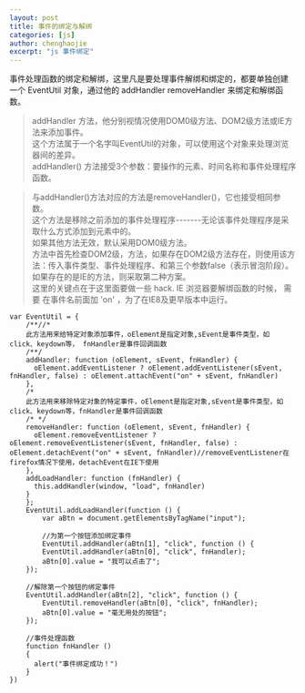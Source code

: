 ```yaml
---
layout: post
title: 事件的绑定与解绑
categories: [js]
author: chenghaojie
excerpt: "js 事件绑定"
---
```


事件处理函数的绑定和解绑，这里凡是要处理事件解绑和绑定的，都要单独创建 一个 EventUtil 对象，通过他的 addHandler removeHandler 来绑定和解绑函数。<br/>

>addHandler 方法，他分别视情况使用DOM0级方法、DOM2级方法或IE方法来添加事件。<br/>
这个方法属于一个名字叫EventUtil的对象，可以使用这个对象来处理浏览器间的差异。<br/>
addHandler() 方法接受3个参数：要操作的元素、时间名称和事件处理程序函数。<br/>

>与addHandler()方法对应的方法是removeHandler()，它也接受相同参数。<br/>
这个方法是移除之前添加的事件处理程序-------无论该事件处理程序是采取什么方式添加到元素中的。<br/>
如果其他方法无效，默认采用DOM0级方法。<br/>
方法中首先检查DOM2级，方法，如果存在DOM2级方法存在，则使用该方法：传入事件类型、事件处理程序、和第三个参数false（表示冒泡阶段）。如果存在的是IE的方法，则采取第二种方案。<br/>
这里的关键点在于这里面要做一些 hack. IE 浏览器要解绑函数的时候， 需要 在事件名前面加 'on' ，为了在IE8及更早版本中运行。<br/>

    var EventUtil = {
        /**//*
        此方法用来给特定对象添加事件，oElement是指定对象,sEvent是事件类型，如click、keydown等， fnHandler是事件回调函数
        /**/
        addHandler: function (oElement, sEvent, fnHandler) {
          oElement.addEventListener ? oElement.addEventListener(sEvent, fnHandler, false) : oElement.attachEvent("on" + sEvent, fnHandler)
        },
        /*
        此方法用来移除特定对象的特定事件，oElement是指定对象,sEvent是事件类型，如click、keydown等，fnHandler是事件回调函数
        /* */
        removeHandler: function (oElement, sEvent, fnHandler) {
          oElement.removeEventListener ? oElement.removeEventListener(sEvent, fnHandler, false) : oElement.detachEvent("on" + sEvent, fnHandler)//removeEventListener在firefox情况下使用，detachEvent在IE下使用
        },
        addLoadHandler: function (fnHandler) {
          this.addHandler(window, "load", fnHandler)
        }
        };
        EventUtil.addLoadHandler(function () {
            var aBtn = document.getElementsByTagName("input");

            //为第一个按钮添加绑定事件
            EventUtil.addHandler(aBtn[1], "click", function () {
            EventUtil.addHandler(aBtn[0], "click", fnHandler);
            aBtn[0].value = "我可以点击了";
        });

        //解除第一个按钮的绑定事件
        EventUtil.addHandler(aBtn[2], "click", function () {
            EventUtil.removeHandler(aBtn[0], "click", fnHandler);
            aBtn[0].value = "毫无用处的按钮";
        });

        //事件处理函数
        function fnHandler ()
        {
          alert("事件绑定成功！")
        }
    })